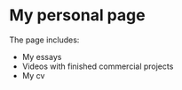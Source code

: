 # My personal page

The page includes:
- My essays
- Videos with finished commercial projects
- My cv
